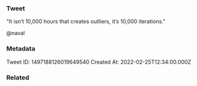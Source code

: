 ### Tweet
"It isn’t 10,000 hours that creates outliers, it’s 10,000 iterations."

@naval

### Metadata
Tweet ID: 1497188126019649540
Created At: 2022-02-25T12:34:00.000Z

### Related

